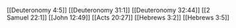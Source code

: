 [[Deuteronomy 4:5]]
[[Deuteronomy 31:1]]
[[Deuteronomy 32:44]]
[[2 Samuel 22:1]]
[[John 12:49]]
[[Acts 20:27]]
[[Hebrews 3:2]]
[[Hebrews 3:5]]
